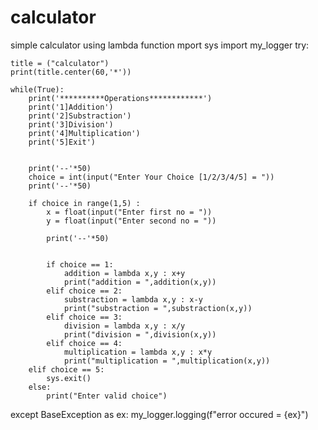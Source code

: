 # calculator
simple calculator using lambda function
mport sys 
import my_logger
try:
    
    
    title = ("calculator")
    print(title.center(60,'*'))

    while(True):
        print('**********Operations************')
        print('1]Addition')
        print('2]Substraction')
        print('3]Division')
        print('4]Multiplication')
        print('5]Exit')
        

        print('--'*50)
        choice = int(input("Enter Your Choice [1/2/3/4/5] = "))
        print('--'*50)

        if choice in range(1,5) :
            x = float(input("Enter first no = "))
            y = float(input("Enter second no = "))

            print('--'*50)

        
            if choice == 1:
                addition = lambda x,y : x+y
                print("addition = ",addition(x,y))
            elif choice == 2:
                substraction = lambda x,y : x-y
                print("substraction = ",substraction(x,y))
            elif choice == 3:
                division = lambda x,y : x/y
                print("division = ",division(x,y))
            elif choice == 4:
                multiplication = lambda x,y : x*y
                print("multiplication = ",multiplication(x,y))
        elif choice == 5:
            sys.exit()        
        else:
            print("Enter valid choice")

           
except BaseException as ex:
    my_logger.logging(f"error occured = {ex}") 
